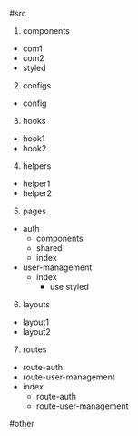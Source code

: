 #src

1. components

- com1
- com2
- styled

2. configs

- config

3. hooks

- hook1
- hook2

4. helpers

- helper1
- helper2

5. pages

- auth
  - components
  - shared
  - index
- user-management
  - index
    - use styled

6. layouts

- layout1
- layout2

7. routes

- route-auth
- route-user-management
- index
  - route-auth
  - route-user-management

#other
